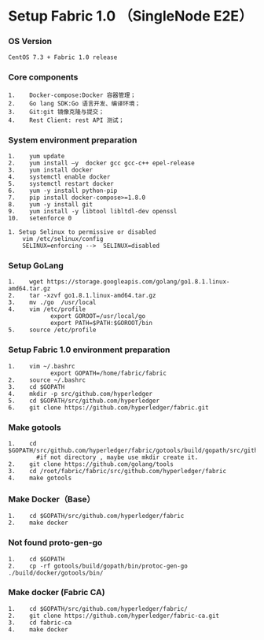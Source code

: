 # Setup  Fabric 1.0  （SingleNode E2E）

### OS Version

```
CentOS 7.3 + Fabric 1.0 release
```

### Core components

```
1.    Docker-compose:Docker 容器管理；   
2.    Go lang SDK:Go 语言开发、编译环境；     
3.    Git:git 镜像克隆与提交；     
4.    Rest Client: rest API 测试；
```

### System environment preparation

```
1.    yum update
2.    yum install –y  docker gcc gcc-c++ epel-release
3.    yum install docker
4.    systemctl enable docker
5.    systemctl restart docker
6.    yum -y install python-pip
7.    pip install docker-compose>=1.8.0
8.    yum -y install git
9.    yum install -y libtool libltdl-dev openssl
10.   setenforce 0
```

```
1. Setup Selinux to permissive or disabled 
    vim /etc/selinux/config
    SELINUX=enforcing -->  SELINUX=disabled
```

### Setup GoLang

```
1.    wget https://storage.googleapis.com/golang/go1.8.1.linux-amd64.tar.gz
2.    tar -xzvf go1.8.1.linux-amd64.tar.gz
3.    mv ./go  /usr/local
4.    vim /etc/profile
            export GOROOT=/usr/local/go
            export PATH=$PATH:$GOROOT/bin
5.    source /etc/profile
```

### Setup Fabric 1.0 environment preparation

```
1.    vim ~/.bashrc
            export GOPATH=/home/fabric/fabric
2.    source ~/.bashrc
3.    cd $GOPATH
4.    mkdir -p src/github.com/hyperledger 
5.    cd $GOPATH/src/github.com/hyperledger
6.    git clone https://github.com/hyperledger/fabric.git
```

### Make gotools

```
1.    cd $GOPATH/src/github.com/hyperledger/fabric/gotools/build/gopath/src/github.com/golang.org/x/
        #if not directory , maybe use mkdir create it. 
2.    git clone https://github.com/golang/tools
3.    cd /root/fabric/fabric/src/github.com/hyperledger/fabric
4.    make gotools
```

### Make Docker（Base）

```
1.    cd $GOPATH/src/github.com/hyperledger/fabric
2.    make docker
```

### Not found proto-gen-go

```
1.    cd $GOPATH
2.    cp -rf gotools/build/gopath/bin/protoc-gen-go ./build/docker/gotools/bin/
```

### Make docker \(Fabric CA\)

```
1.    cd $GOPATH/src/github.com/hyperledger/fabric/
2.    git clone https://github.com/hyperledger/fabric-ca.git
3.    cd fabric-ca
4.    make docker
```



